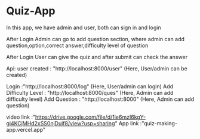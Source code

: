 <h1>Quiz-App</h1>
<p>In this app, we have admin and user, both can sign in and login </p>
<p> After Login Admin can go to add question section, where admin can add question,option,correct answer,difficulty level of question</p>
<p>After Login User can give the quiz and after submit can check the answer</p>

Api:
user created : "http://localhost:8000/user" (Here, User/admin can be created)

Login :"http://localhost:8000/log" (Here, User/admin can login)
Add Difficulty Level : "http://localhost:8000/ques" (Here, Admin can add difficulty level)
Add Question : "http://localhost:8000" (Here, Admin can add question)

video link :"https://drive.google.com/file/d/1ie6mzI6kgY-gi4KCjMHd2xSS0njDuif8/view?usp=sharing"
App link :"quiz-making-app.vercel.app"
